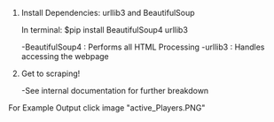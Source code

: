 1) Install Dependencies: urllib3 and BeautifulSoup
	
    In terminal: $pip install BeautifulSoup4 urllib3

	-BeautifulSoup4 : Performs all HTML Processing
    -urllib3 : Handles accessing the webpage

2) Get to scraping! 
    
    -See internal documentation for further breakdown
    
    
For Example Output click image "active_Players.PNG"

